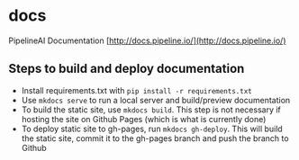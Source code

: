 # docs 
PipelineAI Documentation [http://docs.pipeline.io/](http://docs.pipeline.io/)

## Steps to build and deploy documentation
* Install requirements.txt with `pip install -r requirements.txt`
* Use `mkdocs serve` to run a local server and build/preview documentation
* To build the static site, use `mkdocs build`. This step is not necessary if hosting the site on Github Pages (which is what is currently done)
* To deploy static site to gh-pages, run `mkdocs gh-deploy`. This will build the static site, commit it to the gh-pages branch and push the branch to Github
